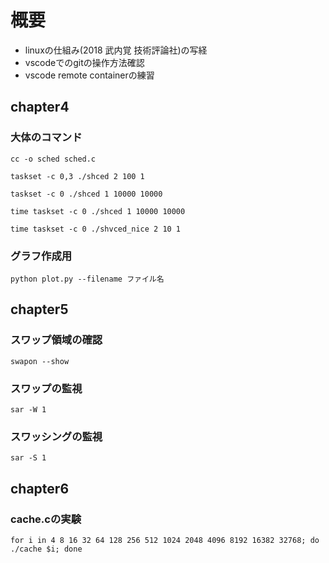 # 概要
- linuxの仕組み(2018 武内覚 技術評論社)の写経
- vscodeでのgitの操作方法確認
- vscode remote containerの練習

## chapter4

### 大体のコマンド

`cc -o sched sched.c`

`taskset -c 0,3 ./shced 2 100 1`

`taskset -c 0 ./shced 1 10000 10000`

`time taskset -c 0 ./shced 1 10000 10000`

`time taskset -c 0 ./shvced_nice 2 10 1`

### グラフ作成用

`python plot.py --filename ファイル名`

## chapter5

### スワップ領域の確認

`swapon --show`

### スワップの監視

`sar -W 1`


### スワッシングの監視

`sar -S 1`

## chapter6

### cache.cの実験

`for i in 4 8 16 32 64 128 256 512 1024 2048 4096 8192 16382 32768; do ./cache $i; done`
